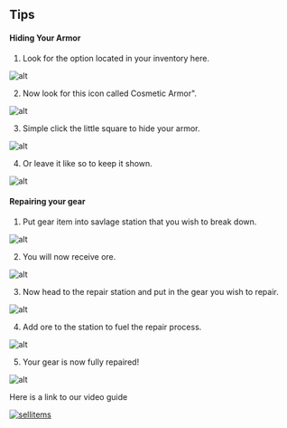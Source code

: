 Tips
---

<!-- tabs:start -->

#### **Hiding Your Armor**

1. Look for the option located in your inventory here.

![alt](/img/hidearmor/main_inventory.png)

2. Now look for this icon called Cosmetic Armor".

![alt](/img/hidearmor/armor_option.png)

3. Simple click the little square to hide your armor.

![alt](/img/hidearmor/armor_hidden.png)

4. Or leave it like so to keep it shown.

![alt](/img/hidearmor/armor_shown.png)

#### **Repairing your gear**

1. Put gear item into savlage station that you wish to break down.

![alt](/img/repair/put_item_in_savlage.png)

2. You will now receive ore.

![alt](/img/repair/get_ore_from_savlage.png)

3. Now head to the repair station and put in the gear you wish to repair.

![alt](/img/repair/add_item_to_repair.png)

4. Add ore to the station to fuel the repair process.

![alt](/img/repair/add_ore_to_repair.png)

5. Your gear is now fully repaired!

![alt](/img/repair/item_fully_repaired.png)

Here is a link to our video guide 

[![sellitems](http://img.youtube.com/vi/RO6oB8mjYB8/0.jpg)](https://www.youtube.com/watch?v=3Ewgr50Zwnc "How to Repair Your Items")

<!-- tabs:end -->

